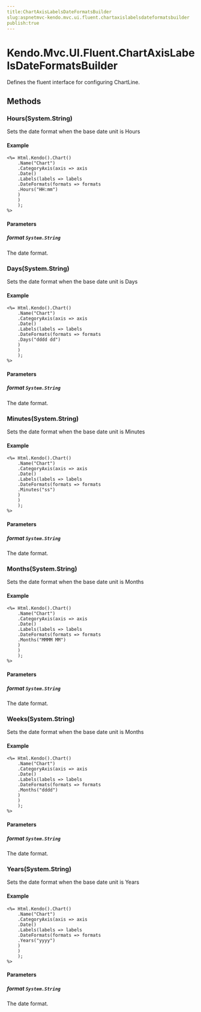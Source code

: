 ```yaml
---
title:ChartAxisLabelsDateFormatsBuilder
slug:aspnetmvc-kendo.mvc.ui.fluent.chartaxislabelsdateformatsbuilder
publish:true
---
```


# Kendo.Mvc.UI.Fluent.ChartAxisLabelsDateFormatsBuilder
Defines the fluent interface for configuring ChartLine.



## Methods

### Hours(System.String)
Sets the date format when the base date unit is Hours

#### Example

    <%= Html.Kendo().Chart()
        .Name("Chart")
        .CategoryAxis(axis => axis
        .Date()
        .Labels(labels => labels
        .DateFormats(formats => formats
        .Hours("HH:mm")
        )
        )
        );
    %>
        


#### Parameters

##### format `System.String`
The date format.




### Days(System.String)
Sets the date format when the base date unit is Days

#### Example

    <%= Html.Kendo().Chart()
        .Name("Chart")
        .CategoryAxis(axis => axis
        .Date()
        .Labels(labels => labels
        .DateFormats(formats => formats
        .Days("dddd dd")
        )
        )
        );
    %>
        


#### Parameters

##### format `System.String`
The date format.




### Minutes(System.String)
Sets the date format when the base date unit is Minutes

#### Example

    <%= Html.Kendo().Chart()
        .Name("Chart")
        .CategoryAxis(axis => axis
        .Date()
        .Labels(labels => labels
        .DateFormats(formats => formats
        .Minutes("ss")
        )
        )
        );
    %>
        


#### Parameters

##### format `System.String`
The date format.




### Months(System.String)
Sets the date format when the base date unit is Months

#### Example

    <%= Html.Kendo().Chart()
        .Name("Chart")
        .CategoryAxis(axis => axis
        .Date()
        .Labels(labels => labels
        .DateFormats(formats => formats
        .Months("MMMM MM")
        )
        )
        );
    %>
        


#### Parameters

##### format `System.String`
The date format.




### Weeks(System.String)
Sets the date format when the base date unit is Months

#### Example

    <%= Html.Kendo().Chart()
        .Name("Chart")
        .CategoryAxis(axis => axis
        .Date()
        .Labels(labels => labels
        .DateFormats(formats => formats
        .Months("dddd")
        )
        )
        );
    %>
        


#### Parameters

##### format `System.String`
The date format.




### Years(System.String)
Sets the date format when the base date unit is Years

#### Example

    <%= Html.Kendo().Chart()
        .Name("Chart")
        .CategoryAxis(axis => axis
        .Date()
        .Labels(labels => labels
        .DateFormats(formats => formats
        .Years("yyyy")
        )
        )
        );
    %>
        


#### Parameters

##### format `System.String`
The date format.





